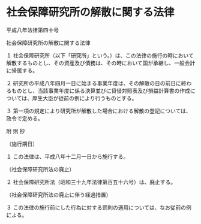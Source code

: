 # 社会保障研究所の解散に関する法律

平成八年法律第四十号

社会保障研究所の解散に関する法律

１ 社会保障研究所（以下「研究所」という。）は、この法律の施行の時において解散するものとし、その資産及び債務は、その時において国が承継し、一般会計に帰属する。

２ 研究所の平成八年四月一日に始まる事業年度は、その解散の日の前日に終わるものとし、当該事業年度に係る決算並びに貸借対照表及び損益計算書の作成については、厚生大臣が従前の例により行うものとする。

３ 第一項の規定により研究所が解散した場合における解散の登記については、政令で定める。

附 則 抄

（施行期日）

１ この法律は、平成八年十二月一日から施行する。

（社会保障研究所法の廃止）

２ 社会保障研究所法（昭和三十九年法律第百五十六号）は、廃止する。

（社会保障研究所法の廃止に伴う経過措置）

３ この法律の施行前にした行為に対する罰則の適用については、なお従前の例による。
